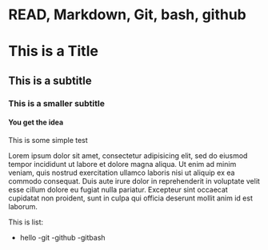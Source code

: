 # READ, Markdown, Git, bash, github


# This is a Title


## This is a subtitle

### This is a smaller subtitle

#### You get the idea

This is some simple test

Lorem ipsum dolor sit amet, consectetur adipisicing elit, sed do eiusmod tempor incididunt ut labore et dolore magna aliqua. Ut enim ad minim veniam, quis nostrud exercitation ullamco laboris nisi ut aliquip ex ea commodo consequat. Duis aute irure dolor in reprehenderit in voluptate velit esse cillum dolore eu fugiat nulla pariatur. Excepteur sint occaecat cupidatat non proident, sunt in culpa qui officia deserunt mollit anim id est laborum.


This is list:
- hello
-git
-github
-gitbash
